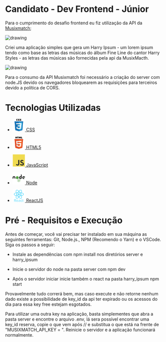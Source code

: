 # Candidato - Dev Frontend - Júnior

Para o cumprimento do desafio frontend eu fiz utilização da API da [Musixmatch](https://developer.musixmatch.com/);

<img src="https://davidcarmoupload.s3.sa-east-1.amazonaws.com/d05d00124b9f8f53bcdfdfa820c33f43%20-%20logo.png" alt="drawing" width="500"/> 

Criei uma aplicação simples que gera um Harry Ipsum - um lorem ipsum tendo como base as letras das músicas do álbum Fine Line do cantor Harry Styles - as letras das músicas são fornecidas pela api da MusixMacth.  

<img src="https://davidcarmoupload.s3.sa-east-1.amazonaws.com/24ce92132a16338facaa29b8e23fb191%20-%20HarryIpsonScreen.png" alt="drawing" width="700"/> 

Para o consumo da API Musixmatch foi necessário a criação do server com node.JS devido os navegadores bloquearem as requisições para terceiros devido a política de CORS. 

# Tecnologias Utilizadas
+ <a href="https://www.w3schools.com/css/" target="_blank"> <img src="https://raw.githubusercontent.com/devicons/devicon/master/icons/css3/css3-original-wordmark.svg" alt="css3" width="40" height="40"/> CSS</a>
+ <a href="https://www.w3.org/html/" target="_blank"> <img src="https://raw.githubusercontent.com/devicons/devicon/master/icons/html5/html5-original-wordmark.svg" alt="html5" width="40" height="40"/> HTML5 </a>
+ <a href="https://developer.mozilla.org/en-US/docs/Web/JavaScript" target="_blank"> <img src="https://raw.githubusercontent.com/devicons/devicon/master/icons/javascript/javascript-original.svg" alt="javascript" width="40" height="40"/> JavaScript</a>
+ <a href="https://nodejs.org" target="_blank"> <img src="https://raw.githubusercontent.com/devicons/devicon/master/icons/nodejs/nodejs-original-wordmark.svg" alt="nodejs" width="40" height="40"/> Node </a>

+ <a href="https://reactjs.org/" target="_blank"> <img src="https://raw.githubusercontent.com/devicons/devicon/master/icons/react/react-original-wordmark.svg" alt="react" width="40" height="40"/> ReactJS </a> 

# Pré - Requisitos e Execução

Antes de começar, você vai precisar ter instalado em sua máquina as seguintes ferramentas:
Git, Node.js., NPM (Recomendo o Yarn) e o VSCode. Siga os passos a seguir:  

+ Instale as dependências com npm install nos diretórios server e harry_ipsum

+ Inicie o servidor do node na pasta server com npm dev 
+ Após o servidor iniciar inicie também o react na pasta harry_ipsum
 npm start

Provavelmente tudo correrá bem, mas caso execute e não retorne nenhum dado existe a possibilidade de key_id da api ter expirado ou os acessos do dia para essa key free estejam esgotados. 

Para utilizar uma outra key na aplicação, basta simplementes que abra a pasta server e encontre o arquivo .env, lá sera possível encontrar uma key_id reserva, copie o que vem após // e substitua o que está na frente de "MUSIXMATCH_API_KEY = ". Reinicie o servidor e a aplicação funcionará normalmente. 

